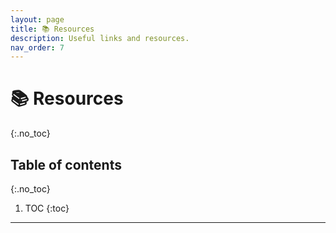 ```yaml
---
layout: page
title: 📚 Resources
description: Useful links and resources.
nav_order: 7
---
```


<!-- prettier-ignore-start -->

# 📚 Resources
{:.no_toc}

## Table of contents
{:.no_toc}

1. TOC
{:toc}

<!-- prettier-ignore-end -->

---

<!-- {: .note }
**Page under construction!** -->
